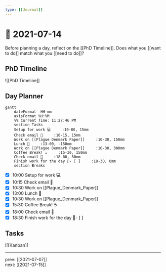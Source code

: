 ```yaml
---
type: [[Journal]]
---
```


# 📆 2021-07-14

Before planning a day, reflect on the [[PhD Timeline]]. Does what you [[want to do]] match what you [[need to do]]?

## PhD Timeline

![[PhD Timeline]]

## Day Planner
```mermaid
gantt
    dateFormat  HH-mm
    axisFormat %H:%M
    %% Current Time: 11:27:46 PM
    section Tasks
    Setup for work 💻     :10-00, 15mm
    Check email 📧     :10-15, 15mm
    Work on [[Plague Denmark Paper]]     :10-30, 150mm
    Lunch 🍙     :13-00, -150mm
    Work on [[Plague Denmark Paper]]     :10-30, 300mm
    Coffee Break! ☕     :15-30, 150mm
    Check email 📧     :18-00, 30mm
    Finish work for the day 🎉- [ ]     :18-30, 0mm
    section Breaks

```

- [x] 10:00 Setup for work 💻
- [x] 10:15 Check email 📧
- [x] 10:30 Work on [[Plague_Denmark_Paper]]
- [x] 13:00 Lunch 🍙
- [x] 10:30 Work on [[Plague_Denmark_Paper]]
- [x] 15:30 Coffee Break! ☕
- [x] 18:00 Check email 📧
- [x] 18:30 Finish work for the day 🎉- [ ]

## Tasks

![[Kanban]]

---

prev: [[2021-07-07]]  
next: [[2021-07-15]]  